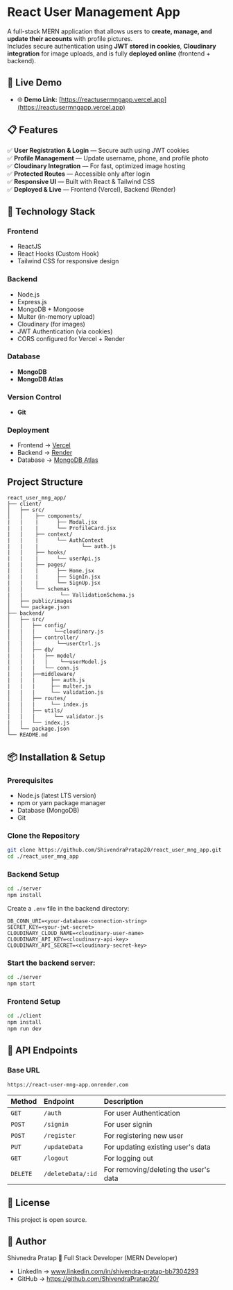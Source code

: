 #  React User Management App

A full-stack MERN application that allows users to **create, manage, and update their accounts** with profile pictures.  
Includes secure authentication using **JWT stored in cookies**, **Cloudinary integration** for image uploads, and is fully **deployed online** (frontend + backend).

## 🚀 Live Demo

- 🌐 **Demo Link:** [https://reactusermngapp.vercel.app](https://reactusermngapp.vercel.app)

## 📋 Features

✅ **User Registration & Login** — Secure auth using JWT cookies  
✅ **Profile Management** — Update username, phone, and profile photo  
✅ **Cloudinary Integration** — For fast, optimized image hosting  
✅ **Protected Routes** — Accessible only after login    
✅ **Responsive UI** — Built with React & Tailwind CSS  
✅ **Deployed & Live** — Frontend (Vercel), Backend (Render)

## 🚀 Technology Stack

### Frontend
- ReactJS
- React Hooks (Custom Hook)
- Tailwind CSS for responsive design

### Backend
- Node.js
- Express.js
- MongoDB + Mongoose
- Multer (in-memory upload)
- Cloudinary (for images)
- JWT Authentication (via cookies)
- CORS configured for Vercel + Render

### Database
- **MongoDB** 
- **MongoDB Atlas**

### Version Control
- **Git** 

### Deployment
- Frontend → [Vercel](https://vercel.com/)
- Backend →  [Render](https://render.com/)
- Database → [MongoDB Atlas](https://www.mongodb.com/atlas)

## Project Structure
```
react_user_mng_app/
├── client/
│   ├── src/
│   │    ├── components/
|   |    |      ├── Modal.jsx
|   |    |      └── ProfileCard.jsx
|   |    ├── context/
|   |    |      └── AuthContext
|   |    |              └── auth.js
|   |    ├── hooks/
|   |    |      └── userApi.js
|   |    ├── pages/
|   |    |      ├── Home.jsx
|   |    |      ├── SignIn.jsx
|   |    |      └── SignUp.jsx
|   |    └── schemas
|   |            └── VallidationSchema.js
│   ├── public/images
│   └── package.json
├── backend/
│   ├── src/
│   │   ├── config/
|   |   |      └──cloudinary.js
│   │   ├── controller/
|   |   |       └──userCtrl.js
│   │   ├── db/
|   |   |   ├── model/
|   |   |   |    └──userModel.js
|   |   |   └── conn.js 
|   |   ├──middleware/
|   |   |     ├── auth.js
|   |   |     ├── multer.js
|   |   |     └── validation.js
│   │   ├── routes/
|   |   |     └── index.js
│   │   ├── utils/
|   |   |      └── validator.js
|   |   └── index.js       
│   └── package.json
└── README.md
```

## 📦 Installation & Setup
### Prerequisites
- Node.js (latest LTS version)
- npm or yarn package manager
- Database (MongoDB)
- Git

### Clone the Repository
```bash
git clone https://github.com/ShivendraPratap20/react_user_mng_app.git
cd ./react_user_mng_app
```

### Backend Setup
```bash
cd ./server
npm install
```
Create a `.env` file in the backend directory:
```env
DB_CONN_URI=<your-database-connection-string>
SECRET_KEY=<your-jwt-secret>
CLOUDINARY_CLOUD_NAME=<cloudinary-user-name>
CLOUDINARY_API_KEY=<cloudinary-api-key>
CLOUDINARY_API_SECRET=<cloudinary-secret-key>
```

### Start the backend server:
```bash
cd ./server
npm start
```

### Frontend Setup
```bash
cd ./client
npm install
npm run dev
```

## 📝 API Endpoints

### Base URL
```http
https://react-user-mng-app.onrender.com
```
| Method | Endpoint                 | Description                              |
| :----- | :----------------------- | :--------------------------------------- |
| `GET`  | `/auth`                | For user Authentication            |
| `POST`  | `/signin`        | For user signin |
| `POST`  | `/register`        | For registering new user |
| `PUT`  | `/updateData`          | For updating existing user's data |
| `GET` | `/logout`       | For logging out |
| `DELETE` | `/deleteData/:id`       | For removing/deleting the user's data |

## 📜 License

This project is open source.

## 👋 Author

Shivnedra Pratap
💼 Full Stack Developer (MERN Developer)
- LinkedIn → www.linkedin.com/in/shivendra-pratap-bb7304293
- GitHub →  https://github.com/ShivendraPratap20/
